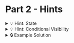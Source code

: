# Part 2 - Hints

<details>
<summary>💡 Hint: State </summary>

If you only place a state where it is needed, you can significantly reduce complexity.

```js
function App() {
  const [albumStates,setAlbumStates] = useState([false,false,false,...])
  //...
}
```

or

```js
function AlbumCard() {
  const [showList, setShowList] = useState(false);
  //...
}
```

Which one is better?

</details>

<details>
<summary>💡 Hint: Conditional Visibility </summary>

You can use `ternary operators` inside your jsx:

```jsx
const isOpen = true;
//...
<section>{isOpen ? <p>I am visible!></p> : null}</section>;
```

```jsx
const isOpen = true;
//...
<section>{isOpen && <p>I am visible!></p>}</section>;
```

</details>

<details>
<summary>🔒 Example Solution </summary>
Only check this solution after giving this part a good try!

[🔗 Part 2 Example Solution](https://github.com/neuefische-web-demos/theme-creator-example-solution/tree/part-2)

</details>
